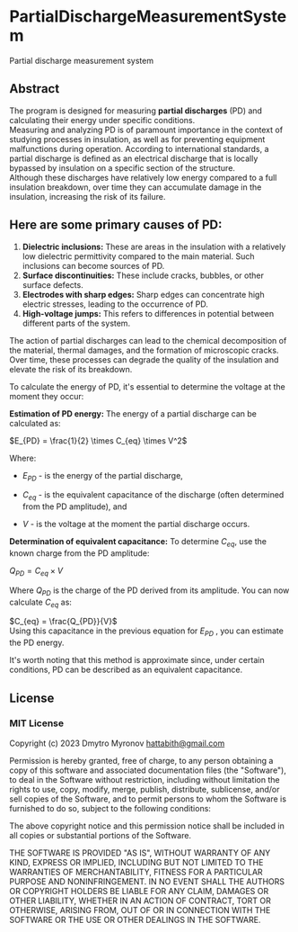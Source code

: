 # PartialDischargeMeasurementSystem
Partial discharge measurement system

## Abstract

The program is designed for measuring **partial discharges** (PD) and calculating their energy under specific conditions.   
Measuring and analyzing PD is of paramount importance in the context of studying processes in insulation, as well as for preventing equipment malfunctions during operation. According to international standards, a partial discharge is defined as an electrical discharge that is locally bypassed by insulation on a specific section of the structure.   
Although these discharges have relatively low energy compared to a full insulation breakdown, over time they can accumulate damage in the insulation, increasing the risk of its failure.   

## Here are some primary causes of PD:   

1. **Dielectric inclusions:**  These are areas in the insulation with a relatively low dielectric permittivity compared to the main material. Such inclusions can become sources of PD.   
2. **Surface discontinuities:** These include cracks, bubbles, or other surface defects.   
3. **Electrodes with sharp edges:** Sharp edges can concentrate high electric stresses, leading to the occurrence of PD.   
4. **High-voltage jumps:** This refers to differences in potential between different parts of the system.

The action of partial discharges can lead to the chemical decomposition of the material, thermal damages, and the formation of microscopic cracks. Over time, these processes can degrade the quality of the insulation and elevate the risk of its breakdown.   

To calculate the energy of PD, it's essential to determine the voltage at the moment they occur:

**Estimation of PD energy:** The energy of a partial discharge can be calculated as:   

$E_{PD} = \frac{1}{2} \times C_{eq} \times V^2$
 
Where:

- $E_{PD}$ - is the energy of the partial discharge,    

- $C_{eq}$ - is the equivalent capacitance of the discharge (often determined from the PD amplitude), and   

- $V$ - is the voltage at the moment the partial discharge occurs.   

**Determination of equivalent capacitance:** To determine $C_{eq}$, use the known charge from the PD amplitude:   

$Q_{PD} = C_{eq} \times V$   

Where $Q_{PD}$ is the charge of the PD derived from its amplitude. You can now calculate $C_{eq}$ as:   

$C_{eq} = \frac{Q_{PD}}{V}$   
​
Using this capacitance in the previous equation for $E_{PD}$ , you can estimate the PD energy.   

 It's worth noting that this method is approximate since, under certain conditions, PD can be described as an equivalent capacitance.   

## License   

### MIT License   

Copyright (c) 2023 Dmytro Myronov <hattabith@gmail.com>   

Permission is hereby granted, free of charge, to any person obtaining a copy of this software and associated documentation files (the "Software"), to deal in the Software without restriction, including without limitation the rights to use, copy, modify, merge, publish, distribute, sublicense, and/or sell copies of the Software, and to permit persons to whom the Software is furnished to do so, subject to the following conditions:   

The above copyright notice and this permission notice shall be included in all copies or substantial portions of the Software.   

THE SOFTWARE IS PROVIDED "AS IS", WITHOUT WARRANTY OF ANY KIND, EXPRESS OR IMPLIED, INCLUDING BUT NOT LIMITED TO THE WARRANTIES OF MERCHANTABILITY, FITNESS FOR A PARTICULAR PURPOSE AND NONINFRINGEMENT. IN NO EVENT SHALL THE AUTHORS OR COPYRIGHT HOLDERS BE LIABLE FOR ANY CLAIM, DAMAGES OR OTHER LIABILITY, WHETHER IN AN ACTION OF CONTRACT, TORT OR OTHERWISE, ARISING FROM, OUT OF OR IN CONNECTION WITH THE SOFTWARE OR THE USE OR OTHER DEALINGS IN THE SOFTWARE.   
